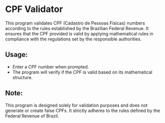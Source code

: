 # CPF Validator

This program validates CPF (Cadastro de Pessoas Físicas) numbers according to the rules established by the Brazilian Federal Revenue. It ensures that the CPF provided is valid by applying mathematical rules in compliance with the regulations set by the responsible authorities.

## Usage:

- Enter a CPF number when prompted.
- The program will verify if the CPF is valid based on its mathematical structure.

## Note: 

This program is designed solely for validation purposes and does not generate or create false CPFs. It strictly adheres to the rules defined by the Federal Revenue of Brazil.
